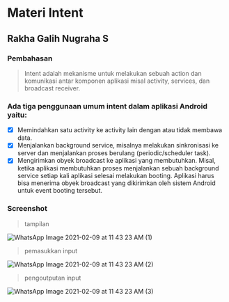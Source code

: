 # Materi Intent
## Rakha Galih Nugraha S
### Pembahasan
> Intent adalah mekanisme untuk melakukan sebuah action dan komunikasi antar
komponen aplikasi misal activity, services, dan broadcast receiver. 
### Ada tiga penggunaan umum intent dalam aplikasi Android yaitu:
- [x] Memindahkan satu activity ke activity lain dengan atau tidak membawa data.
- [x] Menjalankan background service, misalnya melakukan sinkronisasi ke server dan menjalankan proses berulang (periodic/scheduler task).
- [x] Mengirimkan obyek broadcast ke aplikasi yang membutuhkan. Misal, ketika aplikasi membutuhkan proses menjalankan sebuah background service setiap kali aplikasi selesai
melakukan booting. Aplikasi harus bisa menerima obyek broadcast yang dikirimkan oleh sistem Android untuk event booting tersebut.

### Screenshot

> tampilan

![WhatsApp Image 2021-02-09 at 11 43 23 AM (1)](https://user-images.githubusercontent.com/54633534/107319581-a8584b80-6ad1-11eb-960f-fe469a81e165.jpeg)

> pemasukkan input

![WhatsApp Image 2021-02-09 at 11 43 23 AM (2)](https://user-images.githubusercontent.com/54633534/107319592-ad1cff80-6ad1-11eb-8451-85880c33e5c2.jpeg)

> pengoutputan input

![WhatsApp Image 2021-02-09 at 11 43 23 AM (3)](https://user-images.githubusercontent.com/54633534/107319605-b1491d00-6ad1-11eb-9fab-16917dcace1e.jpeg)
